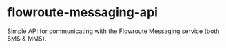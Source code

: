# flowroute-messaging-api
Simple API for communicating with the Flowroute Messaging service (both SMS &amp; MMS).

